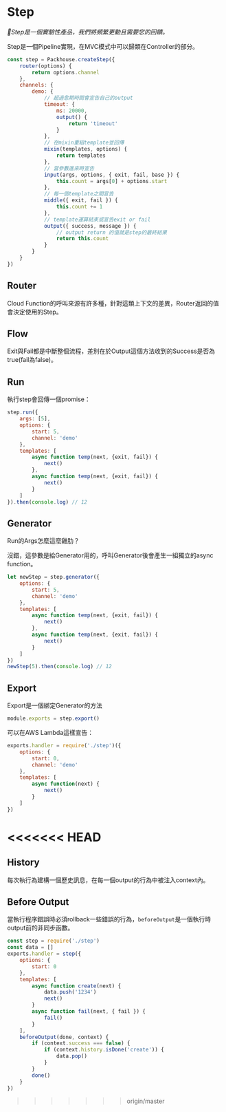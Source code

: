 # Step

*🔬Step是一個實驗性產品，我們將頻繁更動且需要您的回饋。*

Step是一個Pipeline實現，在MVC模式中可以歸類在Controller的部分。

```js
const step = Packhouse.createStep({
    router(options) {
        return options.channel
    },
    channels: {
        demo: {
            // 超過愈期時間會宣告自己的output
            timeout: {
                ms: 20000,
                output() {
                    return 'timeout'
                }
            },
            // 在mixin重組template並回傳
            mixin(templates, options) {
                return templates
            },
            // 當參數進來時宣告
            input(args, options, { exit, fail, base }) {
                this.count = args[0] + options.start
            },
            // 每一個template之間宣告
            middle({ exit, fail }) {
                this.count += 1
            },
            // template運算結束或宣告exit or fail
            output({ success, message }) {
                // output return 的值就是step的最終結果
                return this.count
            }
        }
    }
})
```

## Router

Cloud Function的呼叫來源有許多種，針對這類上下文的差異，Router返回的值會決定使用的Step。

## Flow

Exit與Fail都是中斷整個流程，差別在於Output這個方法收到的Success是否為true(fail為false)。

## Run

執行step會回傳一個promise：

```js
step.run({
    args: [5],
    options: {
        start: 5,
        channel: 'demo'
    },
    templates: [
        async function temp(next, {exit, fail}) {
            next()
        },
        async function temp(next, {exit, fail}) {
            next()
        }
    ]
}).then(console.log) // 12
```

## Generator

Run的Args怎麼這麼雞肋？

沒錯，這參數是給Generator用的，呼叫Generator後會產生一組獨立的async function。

```js
let newStep = step.generator({
    options: {
        start: 5,
        channel: 'demo'
    },
    templates: [
        async function temp(next, {exit, fail}) {
            next()
        },
        async function temp(next, {exit, fail}) {
            next()
        }
    ]
})
newStep(5).then(console.log) // 12
```

## Export

Export是一個綁定Generator的方法

```js
module.exports = step.export()
```

可以在AWS Lambda這樣宣告：

```js
exports.handler = require('./step')({
    options: {
        start: 0,
        channel: 'demo'
    },
    templates: [
        async function(next) {
            next()
        }
    ]
})
```
<<<<<<< HEAD
=======

## History

每次執行為建構一個歷史訊息，在每一個output的行為中被注入context內。

## Before Output

當執行程序錯誤時必須rollback一些錯誤的行為，`beforeOutput`是一個執行時output前的非同步函數。

```js
const step = require('./step')
const data = []
exports.handler = step({
    options: {
        start: 0
    },
    templates: [
        async function create(next) {
            data.push('1234')
            next()
        }
        async function fail(next, { fail }) {
            fail()
        }
    ],
    beforeOutput(done, context) {
        if (context.success === false) {
            if (context.history.isDone('create')) {
                data.pop()
            }
        }
        done()
    }
})
```
>>>>>>> origin/master
